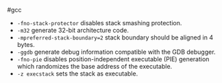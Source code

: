 #gcc

- `-fno-stack-protector` disables stack smashing protection.
- `-m32` generate 32-bit architecture code.
- `-mpreferred-stack-boundary=2` stack boundary should be aligned in 4 bytes.
- `-ggdb` generate debug information compatible with the GDB debugger.
- `-fno-pie` disables position-independent executable (PIE) generation which randomizes the base address of the executable.
- `-z execstack` sets the stack as executable.
